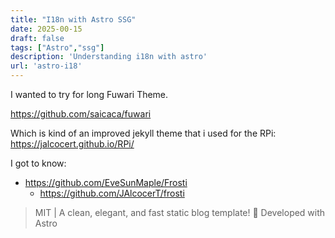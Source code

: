```yaml
---
title: "I18n with Astro SSG"
date: 2025-00-15
draft: false
tags: ["Astro","ssg"]
description: 'Understanding i18n with astro'
url: 'astro-i18'
---
```


I wanted to try for long Fuwari Theme.


https://github.com/saicaca/fuwari

Which is kind of an improved jekyll theme that i used for the RPi: https://jalcocert.github.io/RPi/


I got to know: 

* https://github.com/EveSunMaple/Frosti
    * https://github.com/JAlcocerT/frosti

> MIT |  A clean, elegant, and fast static blog template! 🚀 Developed with Astro